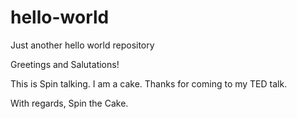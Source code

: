 # hello-world
Just another hello world repository

Greetings and Salutations!

This is Spin talking. I am a cake.
Thanks for coming to my TED talk.

With regards,
Spin the Cake.
